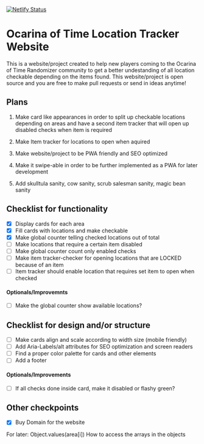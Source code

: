 [![Netlify Status](https://api.netlify.com/api/v1/badges/efbc2191-12d0-46aa-9277-96192dd39533/deploy-status)](https://app.netlify.com/sites/zelda-tracker/deploys)

# Ocarina of Time Location Tracker Website
This is a website/project created to help new players coming to the Ocarina of Time Randomizer community to get a better undestanding of all location checkable depending on the items found. This website/project is open source and you are free to make pull requests or send in ideas anytime!

## Plans
1. Make card like appearances in order to split up checkable locations depending on areas and have a second item tracker that will open up disabled checks when item is required

2. Make Item tracker for locations to open when aquired

3. Make website/project to be PWA friendly and SEO optimized

4. Make it swipe-able in order to be further implemented as a PWA for later development

5. Add skulltula sanity, cow sanity, scrub salesman sanity, magic bean sanity


## Checklist for functionality
- [x] Display cards for each area
- [x] Fill cards with locations and make checkable
- [x] Make global counter telling checked locations out of total
- [ ] Make locations that require a certain item disabled
- [ ] Make global counter count only enabled checks
- [ ] Make item tracker-checker for opening locations that are LOCKED because of an item
- [ ] Item tracker should enable location that requires set item to open when checked

#### Optionals/Improvemnts
- [ ] Make the global counter show available locations?

## Checklist for design and/or structure
- [ ] Make cards align and scale according to width size (mobile friendly)
- [ ] Add Aria-Labels/alt attributes for SEO optimization and screen readers
- [ ] Find a proper color palette for cards and other elements
- [ ] Add a footer

#### Optionals/Improvements
- [ ] If all checks done inside card, make it disabled or flashy green?


## Other checkpoints
- [x] Buy Domain for the website


For later:
Object.values(area[i])
How to access the arrays in the objects